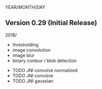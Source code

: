 YEAR/MONTH/DAY

## Version 0.29 (Initial Release)

2018/

* thresholding
* image convolution
* image blur
* binary contour / blob detection

- TODO JNI convolve normalized
- TODO JNI convolve 
- TODO JNI gaussian
